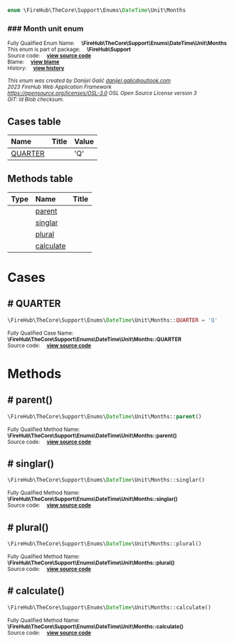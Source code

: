 
```php
enum \FireHub\TheCore\Support\Enums\DateTime\Unit\Months
```

### ### Month unit enum
<sub>Fully Qualified Enum Name:  **\FireHub\TheCore\Support\Enums\DateTime\Unit\Months**</sub><br>
<sub>This enum is part of package:  **\FireHub\Support**</sub><br>
<sub>Source code:  **[view source code](https://github.com/The-FireHub-Project/TheCore/blob/v1.0/src/support/enums/datetime/unit/firehub.Months.php#L23)**</sub><br>
<sub>Blame:  **[view blame](https://github.com/The-FireHub-Project/TheCore/blame/v1.0/src/support/enums/datetime/unit/firehub.Months.php)**</sub><br>
<sub>History:  **[view history](https://github.com/The-FireHub-Project/TheCore/commits/v1.0/src/support/enums/datetime/unit/firehub.Months.php)**</sub><br>

<sub>_This enum was created by Danijel Galić <danijel.galic@outlook.com>_</sub><br>
<sub>_2023 FireHub Web Application Framework_</sub><br>
<sub>_<https://opensource.org/licenses/OSL-3.0> OSL Open Source License version 3_</sub><br>
<sub>_GIT: $Id$ Blob checksum._</sub><br>



## Cases table

| Name  | Title | Value |
| :---  | :---  | :---  |
|<a href="#quarter">QUARTER</a>||&#039;Q&#039;|


## Methods table

| Type  | Name  | Title |
| :---  | :---  | :---  |
||<a href="#parent()">parent</a>||
||<a href="#singlar()">singlar</a>||
||<a href="#plural()">plural</a>||
||<a href="#calculate()">calculate</a>||


# Cases


<h2><a name="quarter"># QUARTER</a></h2>

```php
\FireHub\TheCore\Support\Enums\DateTime\Unit\Months::QUARTER = 'Q'
```

<sub>Fully Qualified Case Name:  **\FireHub\TheCore\Support\Enums\DateTime\Unit\Months::QUARTER**</sub><br>
<sub>Source code:  **[view source code](https://github.com/The-FireHub-Project/TheCore/blob/v1.0/src/support/enums/datetime/unit/firehub.Months.php#L29)**</sub><br>



# Methods


<h2><a name="parent()"># parent()</a></h2>

```php
\FireHub\TheCore\Support\Enums\DateTime\Unit\Months::parent()
```

<sub>Fully Qualified Method Name:  **\FireHub\TheCore\Support\Enums\DateTime\Unit\Months::parent()**</sub><br>
<sub>Source code:  **[view source code](https://github.com/The-FireHub-Project/TheCore/blob/v1.0/src/support/enums/datetime/unit/firehub.Months.php#L36)**</sub><br>


<h2><a name="singlar()"># singlar()</a></h2>

```php
\FireHub\TheCore\Support\Enums\DateTime\Unit\Months::singlar()
```

<sub>Fully Qualified Method Name:  **\FireHub\TheCore\Support\Enums\DateTime\Unit\Months::singlar()**</sub><br>
<sub>Source code:  **[view source code](https://github.com/The-FireHub-Project/TheCore/blob/v1.0/src/support/enums/datetime/unit/firehub.Months.php#L45)**</sub><br>


<h2><a name="plural()"># plural()</a></h2>

```php
\FireHub\TheCore\Support\Enums\DateTime\Unit\Months::plural()
```

<sub>Fully Qualified Method Name:  **\FireHub\TheCore\Support\Enums\DateTime\Unit\Months::plural()**</sub><br>
<sub>Source code:  **[view source code](https://github.com/The-FireHub-Project/TheCore/blob/v1.0/src/support/enums/datetime/unit/firehub.Months.php#L56)**</sub><br>


<h2><a name="calculate()"># calculate()</a></h2>

```php
\FireHub\TheCore\Support\Enums\DateTime\Unit\Months::calculate()
```

<sub>Fully Qualified Method Name:  **\FireHub\TheCore\Support\Enums\DateTime\Unit\Months::calculate()**</sub><br>
<sub>Source code:  **[view source code](https://github.com/The-FireHub-Project/TheCore/blob/v1.0/src/support/enums/datetime/unit/firehub.Months.php#L67)**</sub><br>



